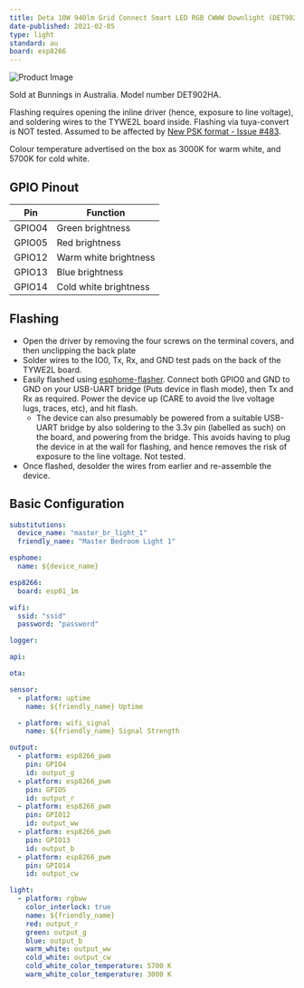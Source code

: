 ```yaml
---
title: Deta 10W 940lm Grid Connect Smart LED RGB CWWW Downlight (DET902HA)
date-published: 2021-02-05
type: light
standard: au
board: esp8266
---
```


![Product Image](/Deta-10W-940lm-Grid-Connect-Smart-LED-Downlight.jpg "Product Image")

Sold at Bunnings in Australia. Model number DET902HA.

Flashing requires opening the inline driver (hence, exposure to line voltage), and soldering wires to the TYWE2L board
inside.
Flashing via tuya-convert is NOT tested. Assumed to be affected by
[New PSK format - Issue #483](https://github.com/ct-Open-Source/tuya-convert/issues/483).

Colour temperature advertised on the box as 3000K for warm white, and 5700K for cold white.

## GPIO Pinout

| Pin    | Function              |
| ------ | --------------------- |
| GPIO04 | Green brightness      |
| GPIO05 | Red brightness        |
| GPIO12 | Warm white brightness |
| GPIO13 | Blue brightness       |
| GPIO14 | Cold white brightness |

## Flashing

- Open the driver by removing the four screws on the terminal covers, and then unclipping the back plate
- Solder wires to the IO0, Tx, Rx, and GND test pads on the back of the TYWE2L board.
- Easily flashed using [esphome-flasher](https://github.com/esphome/esphome-flasher). Connect both GPIO0 and GND to GND
  on your USB-UART bridge (Puts device in flash mode), then Tx and Rx as required. Power the device up (CARE to avoid
  the live voltage lugs, traces, etc), and hit flash.
  - The device can also presumably be powered from a suitable USB-UART bridge by also soldering to the 3.3v pin
    (labelled as such) on the board, and powering from the bridge. This avoids having to plug the device in at the wall
    for flashing, and hence removes the risk of exposure to the line voltage. Not tested.
- Once flashed, desolder the wires from earlier and re-assemble the device.

## Basic Configuration

```yaml
substitutions:
  device_name: "master_br_light_1"
  friendly_name: "Master Bedroom Light 1"

esphome:
  name: ${device_name}

esp8266:
  board: esp01_1m

wifi:
  ssid: "ssid"
  password: "password"

logger:

api:

ota:

sensor:
  - platform: uptime
    name: ${friendly_name} Uptime

  - platform: wifi_signal
    name: ${friendly_name} Signal Strength

output:
  - platform: esp8266_pwm
    pin: GPIO4
    id: output_g
  - platform: esp8266_pwm
    pin: GPIO5
    id: output_r
  - platform: esp8266_pwm
    pin: GPIO12
    id: output_ww
  - platform: esp8266_pwm
    pin: GPIO13
    id: output_b
  - platform: esp8266_pwm
    pin: GPIO14
    id: output_cw

light:
  - platform: rgbww
    color_interlock: true
    name: ${friendly_name}
    red: output_r
    green: output_g
    blue: output_b
    warm_white: output_ww
    cold_white: output_cw
    cold_white_color_temperature: 5700 K
    warm_white_color_temperature: 3000 K
```
